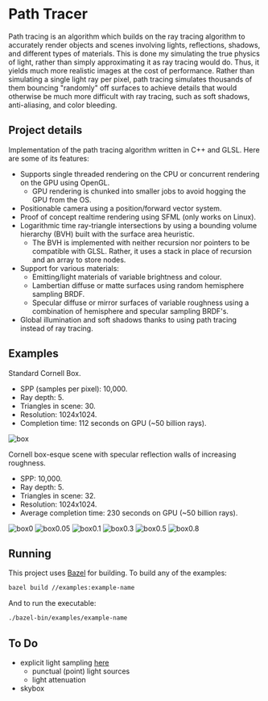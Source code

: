# Path Tracer

Path tracing is an algorithm which builds on the ray tracing algorithm to accurately render objects and scenes involving lights, reflections, shadows, and different types of materials. This is done my simulating the true physics of light, rather than simply approximating it as ray tracing would do. Thus, it yields much more realistic images at the cost of performance. Rather than simulating a single light ray per pixel, path tracing simulates thousands of them bouncing "randomly" off surfaces to achieve details that would otherwise be much more difficult with ray tracing, such as soft shadows, anti-aliasing, and color bleeding.

## Project details

Implementation of the path tracing algorithm written in C++ and GLSL. Here are some of its features:

- Supports single threaded rendering on the CPU or concurrent rendering on the GPU using OpenGL.
  - GPU rendering is chunked into smaller jobs to avoid hogging the GPU from the OS.
- Positionable camera using a position/forward vector system.
- Proof of concept realtime rendering using SFML (only works on Linux).
- Logarithmic time ray-triangle intersections by using a bounding volume hierarchy (BVH) built with the surface area heuristic.
  - The BVH is implemented with neither recursion nor pointers to be compatible with GLSL. Rather, it uses a stack in place of recursion and an array to store nodes.
- Support for various materials:
  - Emitting/light materials of variable brightness and colour.
  - Lambertian diffuse or matte surfaces using random hemisphere sampling BRDF.
  - Specular diffuse or mirror surfaces of variable roughness using a combination of hemisphere and specular sampling BRDF's.
- Global illumination and soft shadows thanks to using path tracing instead of ray tracing.

## Examples

Standard Cornell Box.

- SPP (samples per pixel): 10,000.
- Ray depth: 5.
- Triangles in scene: 30.
- Resolution: 1024x1024.
- Completion time: 112 seconds on GPU (~50 billion rays).

![box](examples/cornell_box.png)

Cornell box-esque scene with specular reflection walls of increasing roughness.

- SPP: 10,000.
- Ray depth: 5.
- Triangles in scene: 32.
- Resolution: 1024x1024.
- Average completion time: 230 seconds on GPU (~50 billion rays).

![box0](examples/mod0.png)
![box0.05](examples/mod0.05.png)
![box0.1](examples/mod0.1.png)
![box0.3](examples/mod0.3.png)
![box0.5](examples/mod0.5.png)
![box0.8](examples/mod0.8.png)

## Running

This project uses [Bazel](https://bazel.build/install) for building. To build any of the examples:

```bash
bazel build //examples:example-name
```

And to run the executable:

```bash
./bazel-bin/examples/example-name
```

## To Do

- explicit light sampling [here](https://computergraphics.stackexchange.com/questions/5152/progressive-path-tracing-with-explicit-light-sampling/5153#5153?newreg=ba3a51d61bf64da5a1b3a589287511b2)
  - punctual (point) light sources
  - light attenuation
- skybox

